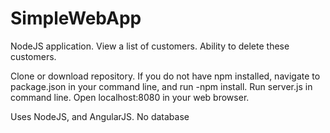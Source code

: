 # SimpleWebApp
NodeJS application. View a list of customers. Ability to delete these customers.

Clone or download repository.
If you do not have npm installed, navigate to package.json in your command line, and run -npm install.
Run server.js in command line.
Open localhost:8080 in your web browser.

Uses NodeJS, and AngularJS. No database
